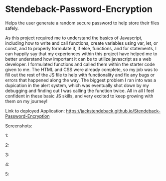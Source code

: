 # Stendeback-Password-Encryption
Helps the user generate a random secure password to help store their files safely.

As this project required me to understand the basics of Javascript, including how to write and call functions, create variables using var, let, or const, and to properly formulate if, if else, functions, and for statements, I can happily say that my experiences within this project have helped me to better understand how important it can be to utilize javascript as a web developer. I formulated functions and called them within the starter code given to me. The HTML and CSS were already complete, so my job was to fill out the rest of the JS file to help with functionality and fix any bugs or errors that happened along the way. The biggest problem I ran into was a dupication in the alert system, which was eventually shot down by my debugging and finding out I was calling the function twice. All in all I feel confident in these basic JS skills, and very excited to keep growing with them on my journey!

Link to deployed Application: https://jackstendeback.github.io/Stendeback-Password-Encryption

Screenshots: 

1: 



2:



3:



4:



5:


